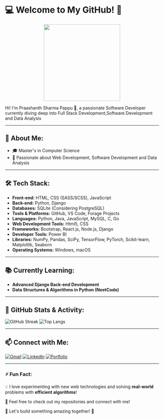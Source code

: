 # 💻 Welcome to My GitHub! 🚀
<p align="center">
  <img src="https://media.giphy.com/media/qgQUggAC3Pfv687qPC/giphy.gif" width="250" height="250">
</p>

Hi! I'm Praashanth Sharma Pappu 👋, a passionate Software Developer currently diving deep into Full Stack Development,Software Development and Data Analysis

---

## 🌟 About Me:
- 🎓 Master's in Computer Science 
- 🚀 Passionate about Web Development, Software Development and Data Analysis

---

## 🛠️ Tech Stack:
- **Front-end:** HTML, CSS (SASS/SCSS), JavaScript
- **Back-end:** Python, Django
- **Databases:** SQLite (Considering PostgreSQL)
- **Tools & Platforms:** GitHub, VS Code, Forage Projects
- **Languages:** Python, Java, JavaScript, MySQL, C, Go
- **Web Development Tools:** Html5, CSS
- **Frameworks:** Bootstrap, React.js, Node.js, Django
- **Developer Tools:** Power BI
- **Libraries:** NumPy, Pandas, SciPy, TensorFlow, PyTorch, Scikit-learn, Matplotlib, Seaborn
- **Operating Systems:** Windows, macOS



---

## 📚 Currently Learning:
- **Advanced Django Back-end Development**
- **Data Structures & Algorithms in Python (NeetCode)**

---

## 📌 GitHub Stats & Activity:
![GitHub Streak](https://github-readme-streak-stats.herokuapp.com/?user=your-github-username&theme=react&hide_border=true)
![Top Langs](https://github-readme-stats.vercel.app/api/top-langs/?username=your-github-username&layout=compact&theme=react&hide_border=true)

---

## 📫 Connect with Me:
[![Gmail](https://img.shields.io/badge/Gmail-D14836?style=for-the-badge&logo=gmail&logoColor=white)](mailto:sharmaprashanth374.com)
[![LinkedIn](https://img.shields.io/badge/LinkedIn-0077B5?style=for-the-badge&logo=linkedin&logoColor=white)](https://www.linkedin.com/in/prashanthdevv/)
[![Portfolio](https://img.shields.io/badge/Portfolio-000000?style=for-the-badge&logo=web&logoColor=white)](https://delicate-tulumba-ce048e.netlify.app/)


---

### ⚡ Fun Fact: 
💡 I love experimenting with new web technologies and solving **real-world** problems with **efficient algorithms**!

🔹 Feel free to check out my repositories and connect with me!

🚀 Let's build something amazing together! 🚀
